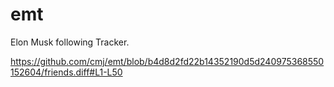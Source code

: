 # emt
Elon Musk following Tracker.

https://github.com/cmj/emt/blob/b4d8d2fd22b14352190d5d240975368550152604/friends.diff#L1-L50
